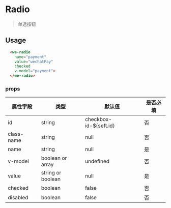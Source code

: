# Radio

> 单选按钮

## Usage

```html
  <we-radio 
    name="payment" 
    value="wechatPay" 
    checked 
    v-model="payment">
  </we-radio>
```
### props

属性字段 | 类型 | 默认值 | 是否必填
---|---|---|---
id | string | checkbox-id-${seft.id} | 否
class-name|	string|	null|否
name|	string|	null|是
v-model	|boolean or array|	undefined|否
value	|string or boolean	|null|是
checked|	boolean	|false|否
disabled|	boolean|	false|否